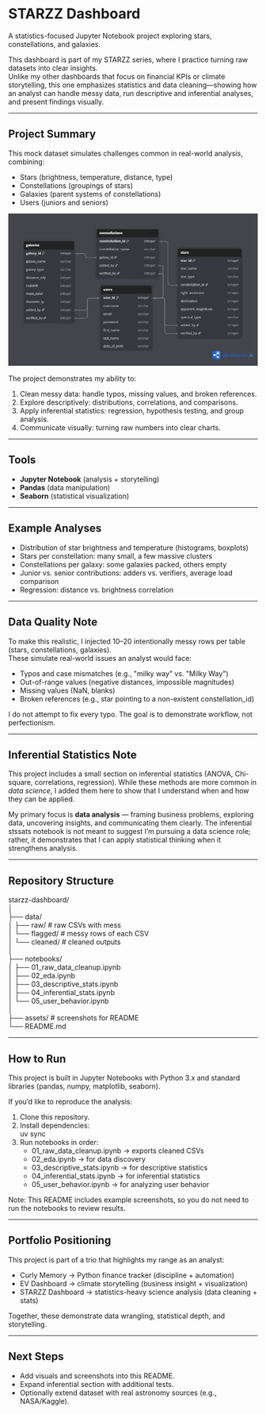 # STARZZ Dashboard  

A statistics-focused Jupyter Notebook project exploring stars, constellations, and galaxies.  

This dashboard is part of my STARZZ series, where I practice turning raw datasets into clear insights.  
Unlike my other dashboards that focus on financial KPIs or climate storytelling, this one emphasizes statistics and data cleaning—showing how an analyst can handle messy data, run descriptive and inferential analyses, and present findings visually.  

---

## Project Summary  

This mock dataset simulates challenges common in real-world analysis, combining:  

- Stars (brightness, temperature, distance, type)  
- Constellations (groupings of stars)  
- Galaxies (parent systems of constellations)  
- Users (juniors and seniors)  

![Datasets used chart showing 4 datasets combined for analysis](assets/schema.png)

The project demonstrates my ability to:

1. Clean messy data: handle typos, missing values, and broken references.  
2. Explore descriptively: distributions, correlations, and comparisons.  
3. Apply inferential statistics: regression, hypothesis testing, and group analysis.  
4. Communicate visually: turning raw numbers into clear charts.  

---

## Tools

- **Jupyter Notebook** (analysis + storytelling)  
- **Pandas** (data manipulation)  
- **Seaborn** (statistical visualization)  

---

## Example Analyses  

- Distribution of star brightness and temperature (histograms, boxplots)  
- Stars per constellation: many small, a few massive clusters  
- Constellations per galaxy: some galaxies packed, others empty  
- Junior vs. senior contributions: adders vs. verifiers, average load comparison  
- Regression: distance vs. brightness correlation  

---

## Data Quality Note  

To make this realistic, I injected 10–20 intentionally messy rows per table (stars, constellations, galaxies).  
These simulate real-world issues an analyst would face:  

- Typos and case mismatches (e.g., "milky way" vs. "Milky Way")  
- Out-of-range values (negative distances, impossible magnitudes)  
- Missing values (NaN, blanks)  
- Broken references (e.g., star pointing to a non-existent constellation_id)  

I do not attempt to fix every typo. The goal is to demonstrate workflow, not perfectionism.  

---

## Inferential Statistics Note

This project includes a small section on inferential statistics (ANOVA, Chi-square, correlations, regression). While these methods are more common in *data science*, I added them here to show that I understand when and how they can be applied.

My primary focus is **data analysis** — framing business problems, exploring data, uncovering insights, and communicating them clearly. The inferential stssats notebook is not meant to suggest I’m pursuing a data science role; rather, it demonstrates that I can apply statistical thinking when it strengthens analysis.

---

## Repository Structure  

starzz-dashboard/  
│  
├── data/  
│   ├── raw/             # raw CSVs with mess  
│   └── flagged/         # messy rows of each CSV  
│   └── cleaned/         # cleaned outputs  
│  
├── notebooks/  
│   ├── 01_raw_data_cleanup.ipynb  
│   ├── 02_eda.ipynb  
│   ├── 03_descriptive_stats.ipynb  
│   ├── 04_inferential_stats.ipynb  
│   └── 05_user_behavior.ipynb  
│  
├── assets/              # screenshots for README  
└── README.md  

---

## How to Run  

This project is built in Jupyter Notebooks with Python 3.x and standard libraries (pandas, numpy, matplotlib, seaborn).  

If you’d like to reproduce the analysis:  

1. Clone this repository.  
2. Install dependencies:  
   uv sync  
3. Run notebooks in order:  
   - 01_raw_data_cleanup.ipynb → exports cleaned CSVs  
   - 02_eda.ipynb → for data discovery
   - 03_descriptive_stats.ipynb → for descriptive statistics
   - 04_inferential_stats.ipynb → for inferential statistics
   - 05_user_behavior.ipynb → for analyzing user behavior

Note: This README includes example screenshots, so you do not need to run the notebooks to review results.  

---

## Portfolio Positioning  

This project is part of a trio that highlights my range as an analyst:  

- Curly Memory → Python finance tracker (discipline + automation)  
- EV Dashboard → climate storytelling (business insight + visualization)  
- STARZZ Dashboard → statistics-heavy science analysis (data cleaning + stats)  

Together, these demonstrate data wrangling, statistical depth, and storytelling.  

---

## Next Steps  

- Add visuals and screenshots into this README.  
- Expand inferential section with additional tests.  
- Optionally extend dataset with real astronomy sources (e.g., NASA/Kaggle).  

